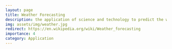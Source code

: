 ```yaml
---
layout: page
title: Weather Forecasting
description: the application of science and technology to predict the weather
img: assets/img/weather.jpg
redirect: https://en.wikipedia.org/wiki/Weather_forecasting
importance: 4
category: Application
---
```

